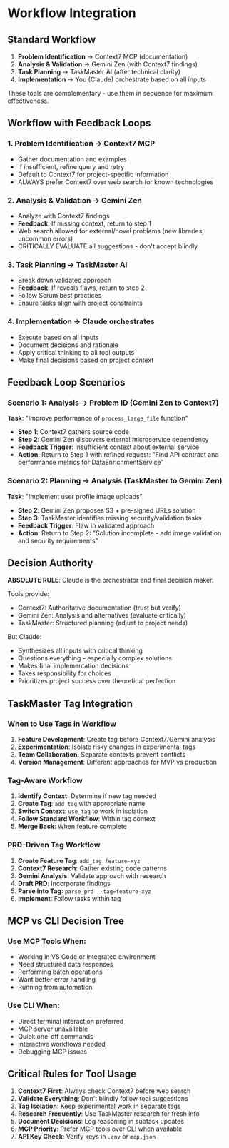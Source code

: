 # Workflow Integration

## Standard Workflow
1. **Problem Identification** → Context7 MCP (documentation)
2. **Analysis & Validation** → Gemini Zen (with Context7 findings)
3. **Task Planning** → TaskMaster AI (after technical clarity)
4. **Implementation** → You (Claude) orchestrate based on all inputs

These tools are complementary - use them in sequence for maximum effectiveness.

## Workflow with Feedback Loops

### 1. Problem Identification → Context7 MCP
- Gather documentation and examples
- If insufficient, refine query and retry
- Default to Context7 for project-specific information
- ALWAYS prefer Context7 over web search for known technologies

### 2. Analysis & Validation → Gemini Zen
- Analyze with Context7 findings
- **Feedback**: If missing context, return to step 1
- Web search allowed for external/novel problems (new libraries, uncommon errors)
- CRITICALLY EVALUATE all suggestions - don't accept blindly

### 3. Task Planning → TaskMaster AI
- Break down validated approach
- **Feedback**: If reveals flaws, return to step 2
- Follow Scrum best practices
- Ensure tasks align with project constraints

### 4. Implementation → Claude orchestrates
- Execute based on all inputs
- Document decisions and rationale
- Apply critical thinking to all tool outputs
- Make final decisions based on project context

## Feedback Loop Scenarios

### Scenario 1: Analysis → Problem ID (Gemini Zen to Context7)
**Task**: "Improve performance of `process_large_file` function"
- **Step 1**: Context7 gathers source code
- **Step 2**: Gemini Zen discovers external microservice dependency
- **Feedback Trigger**: Insufficient context about external service
- **Action**: Return to Step 1 with refined request: "Find API contract and performance metrics for DataEnrichmentService"

### Scenario 2: Planning → Analysis (TaskMaster to Gemini Zen)
**Task**: "Implement user profile image uploads"
- **Step 2**: Gemini Zen proposes S3 + pre-signed URLs solution
- **Step 3**: TaskMaster identifies missing security/validation tasks
- **Feedback Trigger**: Flaw in validated approach
- **Action**: Return to Step 2: "Solution incomplete - add image validation and security requirements"

## Decision Authority
**ABSOLUTE RULE**: Claude is the orchestrator and final decision maker. 

Tools provide:
- Context7: Authoritative documentation (trust but verify)
- Gemini Zen: Analysis and alternatives (evaluate critically)
- TaskMaster: Structured planning (adjust to project needs)

But Claude:
- Synthesizes all inputs with critical thinking
- Questions everything - especially complex solutions
- Makes final implementation decisions
- Takes responsibility for choices
- Prioritizes project success over theoretical perfection

## TaskMaster Tag Integration

### When to Use Tags in Workflow
1. **Feature Development**: Create tag before Context7/Gemini analysis
2. **Experimentation**: Isolate risky changes in experimental tags
3. **Team Collaboration**: Separate contexts prevent conflicts
4. **Version Management**: Different approaches for MVP vs production

### Tag-Aware Workflow
1. **Identify Context**: Determine if new tag needed
2. **Create Tag**: `add_tag` with appropriate name
3. **Switch Context**: `use_tag` to work in isolation
4. **Follow Standard Workflow**: Within tag context
5. **Merge Back**: When feature complete

### PRD-Driven Tag Workflow
1. **Create Feature Tag**: `add_tag feature-xyz`
2. **Context7 Research**: Gather existing code patterns
3. **Gemini Analysis**: Validate approach with research
4. **Draft PRD**: Incorporate findings
5. **Parse into Tag**: `parse_prd --tag=feature-xyz`
6. **Implement**: Follow tasks within tag

## MCP vs CLI Decision Tree

### Use MCP Tools When:
- Working in VS Code or integrated environment
- Need structured data responses
- Performing batch operations
- Want better error handling
- Running from automation

### Use CLI When:
- Direct terminal interaction preferred
- MCP server unavailable
- Quick one-off commands
- Interactive workflows needed
- Debugging MCP issues

## Critical Rules for Tool Usage

1. **Context7 First**: Always check Context7 before web search
2. **Validate Everything**: Don't blindly follow tool suggestions
3. **Tag Isolation**: Keep experimental work in separate tags
4. **Research Frequently**: Use TaskMaster research for fresh info
5. **Document Decisions**: Log reasoning in subtask updates
6. **MCP Priority**: Prefer MCP tools over CLI when available
7. **API Key Check**: Verify keys in `.env` or `mcp.json`